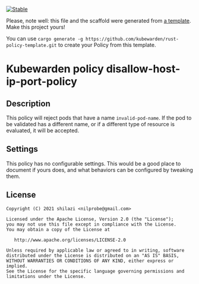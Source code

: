 [![Stable](https://img.shields.io/badge/status-stable-brightgreen?style=for-the-badge)](https://github.com/kubewarden/community/blob/main/REPOSITORIES.md#stable)

Please, note well: this file and the scaffold were generated from [a
template](https://github.com/kubewarden/rust-policy-template). Make
this project yours!

You can use `cargo generate -g https://github.com/kubewarden/rust-policy-template.git`
to create your Policy from this template.

# Kubewarden policy disallow-host-ip-port-policy

## Description

This policy will reject pods that have a name `invalid-pod-name`. If
the pod to be validated has a different name, or if a different type
of resource is evaluated, it will be accepted.

## Settings

This policy has no configurable settings. This would be a good place
to document if yours does, and what behaviors can be configured by
tweaking them.

## License

```
Copyright (C) 2021 shilazi <nilprobe@gmail.com>

Licensed under the Apache License, Version 2.0 (the "License");
you may not use this file except in compliance with the License.
You may obtain a copy of the License at

   http://www.apache.org/licenses/LICENSE-2.0

Unless required by applicable law or agreed to in writing, software
distributed under the License is distributed on an "AS IS" BASIS,
WITHOUT WARRANTIES OR CONDITIONS OF ANY KIND, either express or implied.
See the License for the specific language governing permissions and
limitations under the License.
```
